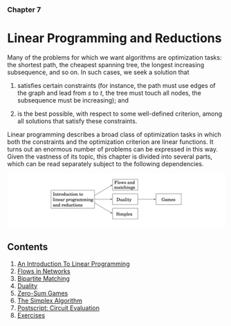 ### Chapter 7
# Linear Programming and Reductions

Many of the problems for which we want algorithms are optimization tasks: the shortest path, the cheapest spanning tree, the longest increasing subsequence, and so on. In such cases, we seek a solution that

1. satisfies certain constraints (for instance, the path must use edges of the graph and lead from $s$ to $t$, the tree must touch all nodes, the subsequence must be increasing); and

2. is the best possible, with respect to some well-defined criterion, among all solutions that satisfy these constraints.

Linear programming describes a broad class of optimization tasks in which both the constraints and the optimization criterion are linear functions. It turns out an enormous number of problems can be expressed in this way. Given the vastness of its topic, this chapter is divided into several parts, which can be read separately subject to the following dependencies.

![](linear-programming-flow.png)

## Contents
1. [An Introduction To Linear Programming](Chapter7/7.1)
2. [Flows in Networks](Chapter7/7.2)
3. [Bipartite Matching](Chapter7/7.3)
4. [Duality](Chapter7/7.4)
5. [Zero-Sum Games](Chapter7/7.5)
6. [The Simplex Algorithm](Chapter7/7.6)
7. [Postscript: Circuit Evaluation](Chapter7/7.7)
8. [Exercises](Chapter7/7-ex.pdf)
